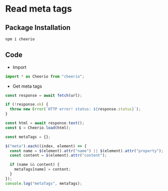 # Read meta tags

## Package Installation

```bash
npm i cheerio
```

## Code

- Import

```js
import * as Cheerio from "cheerio";
```

- Get meta tags

```js
const response = await fetch(url);

if (!response.ok) {
  throw new Error(`HTTP error! status: ${response.status}`);
}

const html = await response.text();
const $ = Cheerio.load(html);

const metaTags = {};

$("meta").each((index, element) => {
  const name = $(element).attr("name") || $(element).attr("property");
  const content = $(element).attr("content");

  if (name && content) {
    metaTags[name] = content;
  }
});
console.log("metaTags", metaTags);
```
